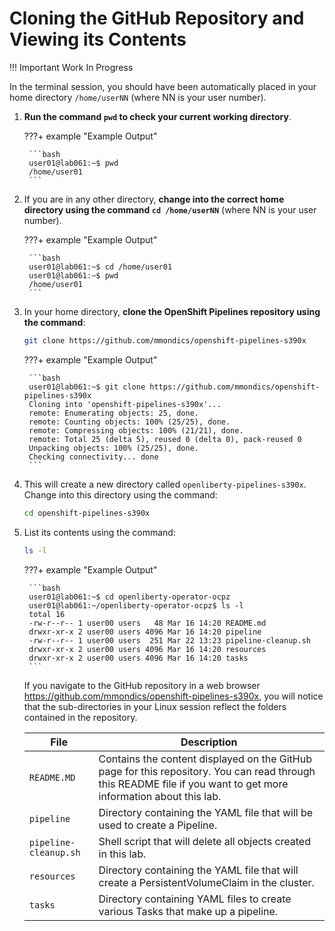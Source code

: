# Cloning the GitHub Repository and Viewing its Contents

!!! Important
    Work In Progress

In the terminal session, you should have been automatically placed in your home directory `/home/userNN` (where NN is your user number).

1. **Run the command `pwd` to check your current working directory**.

    ???+ example "Example Output"

        ```bash
        user01@lab061:~$ pwd
        /home/user01
        ```

1. If you are in any other directory, **change into the correct home directory using the command `cd /home/userNN`** (where NN is your user number).

    ???+ example "Example Output"

        ```bash
        user01@lab061:~$ cd /home/user01
        user01@lab061:~$ pwd
        /home/user01
        ```
1. In your home directory, **clone the OpenShift Pipelines repository using the command**:

    ```bash
    git clone https://github.com/mmondics/openshift-pipelines-s390x 
    ```

    ???+ example "Example Output"

        ```bash
        user01@lab061:~$ git clone https://github.com/mmondics/openshift-pipelines-s390x
        Cloning into 'openshift-pipelines-s390x'...
        remote: Enumerating objects: 25, done.
        remote: Counting objects: 100% (25/25), done.
        remote: Compressing objects: 100% (21/21), done.
        remote: Total 25 (delta 5), reused 0 (delta 0), pack-reused 0
        Unpacking objects: 100% (25/25), done.
        Checking connectivity... done
        ```

1. This will create a new directory called `openliberty-pipelines-s390x`. Change into this directory using the command:

    ```bash
    cd openshift-pipelines-s390x
    ```

1. List its contents using the command:

    ```bash
    ls -l
    ```

    ???+ example "Example Output"

        ```bash
        user01@lab061:~$ cd openliberty-operator-ocpz
        user01@lab061:~/openliberty-operator-ocpz$ ls -l
        total 16
        -rw-r--r-- 1 user00 users   48 Mar 16 14:20 README.md
        drwxr-xr-x 2 user00 users 4096 Mar 16 14:20 pipeline
        -rw-r--r-- 1 user00 users  251 Mar 22 13:23 pipeline-cleanup.sh
        drwxr-xr-x 2 user00 users 4096 Mar 16 14:20 resources
        drwxr-xr-x 2 user00 users 4096 Mar 16 14:20 tasks
        ```

    If you navigate to the GitHub repository in a web browser <https://github.com/mmondics/openshift-pipelines-s390x>, you will notice that the sub-directories in your Linux session reflect the folders contained in the repository.

    | File 	| Description 	|
    |---	|---	|
    | `README.MD`  	|     Contains   the content displayed on the GitHub page for this repository. You can read through   this README file if you want to get more information about this lab.     	|
    |     `pipeline`    	|     Directory   containing the YAML file that will be used to create a Pipeline.    	|
    |     `pipeline-cleanup.sh`    	|     Shell   script that will delete all objects created in this lab.    	|
    |     `resources`    	|     Directory   containing the YAML file that will create a PersistentVolumeClaim in   the cluster.     	|
    |     `tasks`    	|     Directory   containing YAML files to create various Tasks that make up a pipeline.    	|
